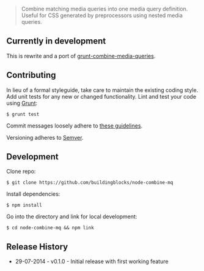 
> Combine matching media queries into one media query definition. Useful for CSS generated by preprocessors using nested media queries.


## Currently in development
This is rewrite and a port of [grunt-combine-media-queries](https://github.com/buildingblocks/grunt-combine-media-queries).


## Contributing
In lieu of a formal styleguide, take care to maintain the existing coding style. Add unit tests for any new or changed functionality. Lint and test your code using [Grunt](http://gruntjs.com):

```
$ grunt test
```

Commit messages loosely adhere to [these guidelines](https://github.com/angular/angular.js/blob/master/CONTRIBUTING.md#commit).

Versioning adheres to [Semver](http://semver.org).


## Development
Clone repo:

```
$ git clone https://github.com/buildingblocks/node-combine-mq
```

Install dependencies:

```
$ npm install
```

Go into the directory and link for local development:

```
$ cd node-combine-mq && npm link
```

## Release History
* 29-07-2014 - v0.1.0 - Initial release with first working feature

